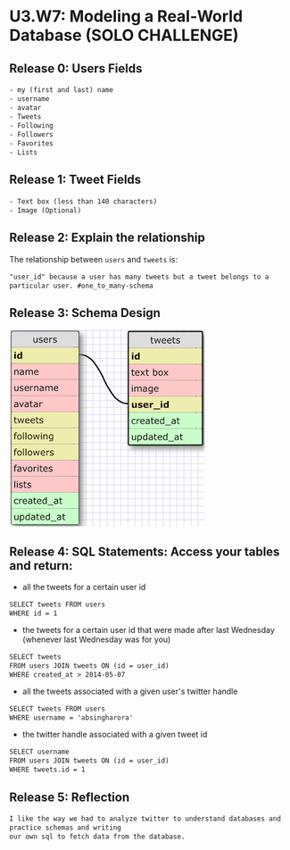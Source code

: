 # U3.W7: Modeling a Real-World Database (SOLO CHALLENGE)

## Release 0: Users Fields
<!-- Identify the fields Twitter collects data for -->
```
- my (first and last) name
- username
- avatar
- Tweets
- Following
- Followers
- Favorites
- Lists
```
## Release 1: Tweet Fields
<!-- Identify the fields Twitter uses to represent/display a tweet. What are you required or allowed to enter? -->
```
- Text box (less than 140 characters)
- Image (Optional)
```

## Release 2: Explain the relationship
The relationship between `users` and `tweets` is: 
<!-- because... -->
```
"user_id" because a user has many tweets but a tweet belongs to a particular user. #one_to_many-schema
```

## Release 3: Schema Design
<!-- Include your image (inline) of your schema -->
![Twitter: One to Many Schema](https://raw.githubusercontent.com/absarora/phase_0_unit_3/master/week_7/imgs/twitter.png)

## Release 4: SQL Statements: Access your tables and return:
- all the tweets for a certain user id
```
SELECT tweets FROM users
WHERE id = 1
```
- the tweets for a certain user id that were made after last Wednesday (whenever last Wednesday was for you)
```
SELECT tweets
FROM users JOIN tweets ON (id = user_id)
WHERE created_at > 2014-05-07
```
- all the tweets associated with a given user's twitter handle
```
SELECT tweets FROM users
WHERE username = 'absingharora'
```
- the twitter handle associated with a given tweet id
```
SELECT username
FROM users JOIN tweets ON (id = user_id)
WHERE tweets.id = 1
```

## Release 5: Reflection
<!-- Be sure to add your reflection here!!! -->
```
I like the way we had to analyze twitter to understand databases and practice schemas and writing
our own sql to fetch data from the database.
```
